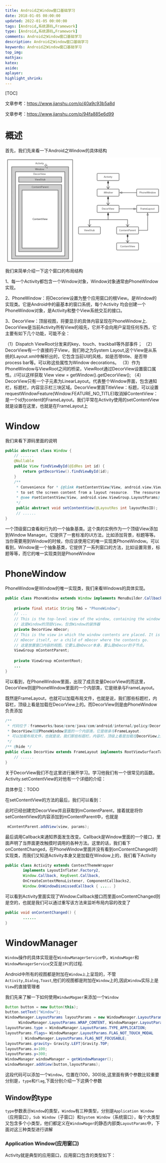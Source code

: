 ```yaml
---
title: Android之Window窗口基础学习
date: 2018-01-05 00:00:00
updated: 2022-01-05 00:00:00
tags: [Android,系统源码,Framework]
type: [Android,系统源码,Framework]
comments: Android之Window窗口基础学习
description: Android之Window窗口基础学习
keywords: Android之Window窗口基础学习
top_img:
mathjax:
katex:
aside:
aplayer:
highlight_shrink:
---
```


[TOC]

文章参考：https://www.jianshu.com/p/40a9c93b5a8d

文章参考：https://www.jianshu.com/p/94fa885e6d99

# 概述


首先，我们先来看一下Android之Window的具体结构

<img src="images/image-20220306141603523.png" alt="image-20220306141603523" style="zoom:50%;" />

我们来简单介绍一下这个窗口的布局结构

1、每一个Activity都包含一个Window对象，Window对象通常由PhoneWindow实现。

2、PhoneWindow：将Decoriew设置为整个应用窗口的根View。是Window的实现类。它是Android中的最基本的窗口系统，每个Activity 均会创建一个PhoneWindow对象，是Activity和整个View系统交互的接口。

3、DecorView：顶层视图，将要显示的具体内容呈现在PhoneWindow上. DecorView是当前Activity所有View的祖先，它并不会向用户呈现任何东西，它主要有如下几个功能，可能不全：

（1）Dispatch ViewRoot分发来的key、touch、trackball等外部事件；
		（2）DecorView有一个直接的子View，我们称之为System Layout,这个View是从系统的Layout.xml中解析出的，它包含当前UI的风格，如是否带title、是否带process bar等。可以称这些属性为Window decorations。
		（3）作为PhoneWindow与ViewRoot之间的桥梁，ViewRoot通过DecorView设置窗口属性。//可以这样获取 View view = getWindow().getDecorView();
		（4）DecorView只有一个子元素为LinearLayout。代表整个Window界面，包含通知栏，标题栏，内容显示栏三块区域。DecorView里面TitleView：标题，可以设置requestWindowFeature(Window.FEATURE_NO_TITLE)取消掉ContentView：是一个id为content的FrameLayout。我们平常在Activity使用的setContentView就是设置在这里，也就是在FrameLayout上

# Window

我们来看下源码里面的说明

```java
public abstract class Window {
    // ......
    @Nullable
    public View findViewById(@IdRes int id) {
        return getDecorView().findViewById(id);
    }
    /**
     * Convenience for * {@link #setContentView(View, android.view.ViewGroup.LayoutParams)}
     * to set the screen content from a layout resource.  The resource will be * inflated, adding all top-level views to the screen. * * @param layoutResID Resource ID to be inflated.
     * @see #setContentView(View, android.view.ViewGroup.LayoutParams)
     */
     public abstract void setContentView(@LayoutRes int layoutResID);
     // ......
}
```

一个顶级窗口查看和行为的一个抽象基类。这个类的实例作为一个顶级View添加到Window Manager。它提供了一套标准的UI方法，比如添加背景，标题等等。当你需要用到Window的时候，你应该使用它的唯一实现类PhoneWindow。可以看到，Window是一个抽象基类，它提供了一系列窗口的方法，比如设置背景，标题等等，而它的唯一实现类则是PhoneWindow

# PhoneWindow

PhoneWindow是Window的唯一实现类，我们来看Windows的具体实现。

```java
public class PhoneWindow extends Window implements MenuBuilder.Callback {

    private final static String TAG = "PhoneWindow";
    // ...
    // This is the top-level view of the window, containing the window decor.
    // 这是Window的顶层View。包含Window的装饰器
    private DecorView mDecor;
    // This is the view in which the window contents are placed. It is either
    // mDecor itself, or a child of mDecor where the contents go.
    // 这是放置窗口内容的视图。它要么是mDecor本身，要么是mDecor的子节点。
    ViewGroup mContentParent;

    private ViewGroup mContentRoot;
    ...
}
```

可以看到，在PhoneWindow里面，出现了成员变量DecorView的而这里，DecorView则是PhoneWindow里面的一个内部类，它是继承与FrameLayout。

既然是FrameLayout，也就可以加载布局文件，也就是说，我们那些标题栏，内容栏，顶级上看是加载在DecorView上的。而DecorView则是由PhoneWindow负责添加

```java
/**
 * 代码位于：frameworks/base/core/java/com/android/internal/policy/DecorView.java
 * DecorView则是PhoneWindow里面的一个内部类，它是继承与FrameLayout.
 * 可以加载布局文件，也就是说，我们那些标题栏，内容栏，顶级上看是加载在DecorView上的。而DecorView则是由PhoneWindow负责添加
 */
/** @hide */
public class DecorView extends FrameLayout implements RootViewSurfaceTaker, WindowCallbacks {
	// ......
}
```

关于DecorView我们不在这里进行展开学习。学习他我们有一个很常见的函数。Activity.setContentView的对他有一个详细的介绍：

具体参见：TODO



在setContentView的方法的最后，我们可以看到：

此时已经创建完DecorView并且获取到mContentParent，接着就是将你setContentView的内容添加到mContentParent中，也就是

```java
 mContentParent.addView(view, params);
```

最后调用Callback来通知界面发生改变。Callback是Window里面的一个接口，里面声明了当界面更改触摸时调用的各种方法。这里的话，我们看下onContentChanged，在PhoneWindow里面并没有看到onContentChanged的实现类，而我们又知道Activity本身又是加载在Window上的，我们看下Activity

```java
public class Activity extends ContextThemeWrapper
        implements LayoutInflater.Factory2,
        Window.Callback, KeyEvent.Callback,
        OnCreateContextMenuListener, ComponentCallbacks2,
        Window.OnWindowDismissedCallback { ..... }
```

可以看到Activity里面实现了Window.Callback接口而里面onContentChanged则是空的，也就是我们可以通过重写该方法来监听布局内容的改变了

```java
public void onContentChanged() {
		......
}
```



# WindowManager

`Window`操作的具体实现是在`WindowManagerService`中，`WindowMager`和`WindowManagerService`交互是`IPC`的过程.

Android中所有的视图都是附加在`Window上`上呈现的，不管`Activity,Dialog,Toast`,他们的视图都是附加在`Window`上的,因此`Window`实际上是`View`的直接管理者

我们先来了解一下如何使用`WindwoMagaer`来添加一个`Window`

```java
Button button = new Button(this);
button.setText("Window");
WindowManager.LayoutParams layoutParams = new WindowManager.LayoutParams(
      WindowManager.LayoutParams.WRAP_CONTENT, WindowManager.LayoutParams.WRAP_CONTENT, 0, 0, PixelFormat.TRANSPARENT);
layoutParams.type = WindowManager.LayoutParams.TYPE_APPLICATION;
layoutParams.flags= WindowManager.LayoutParams.FLAG_NOT_TOUCH_MODAL
       | WindowManager.LayoutParams.FLAG_NOT_FOCUSABLE;
layoutParams.gravity= Gravity.LEFT|Gravity.TOP;
layoutParams.x=100;
layoutParams.y=300;
WindowManager windowManager = getWindowManager();
windowManager.addView(button,layoutParams);
```

这段代码可以添加一个`Window`，位置在(100，300)处,这里面有俩个参数比较重要分别是，`type`和`flag`,下面分别介绍一下这俩个参数

## Window的type

`type`参数表示`Window`的类型，`Window`有三种类型，分别是`Application Window`（应用窗口），`Sub Window`（子窗口）和`System Window`（系统窗口），每个大类型又包含多个小类型，他们都定义在`WindowMager`的静态内部类`LayoutParams`中，下面对这三种类型进行讲解

### **Application Window(应用窗口)**

Activity就是典型的应用窗口，应用窗口包含的类型如下：





